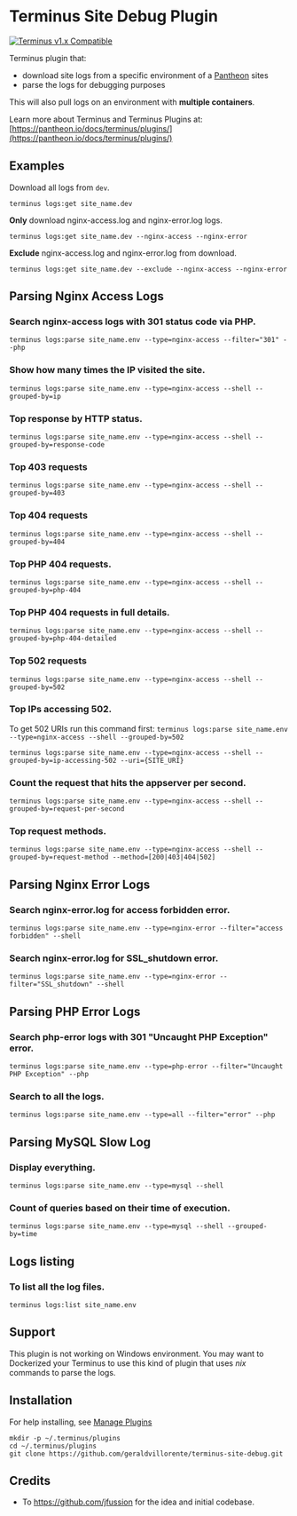 # Terminus Site Debug Plugin

[![Terminus v1.x Compatible](https://img.shields.io/badge/terminus-v1.x-green.svg)](https://github.com/geraldvillorente/terminus-logs/tree/1.x)

Terminus plugin that:
* download site logs from a specific environment of a [Pantheon](https://www.pantheon.io) sites
* parse the logs for debugging purposes

This will also pull logs on an environment with __multiple containers__.

Learn more about Terminus and Terminus Plugins at:
[https://pantheon.io/docs/terminus/plugins/](https://pantheon.io/docs/terminus/plugins/)

## Examples

Download all logs from `dev`.
```
terminus logs:get site_name.dev
```

**Only** download nginx-access.log and nginx-error.log logs.
```
terminus logs:get site_name.dev --nginx-access --nginx-error
```

**Exclude** nginx-access.log and nginx-error.log from download.
```
terminus logs:get site_name.dev --exclude --nginx-access --nginx-error
```

## Parsing Nginx Access Logs

### Search **nginx-access** logs with 301 status code via PHP.
```
terminus logs:parse site_name.env --type=nginx-access --filter="301" --php
```
### Show how many times the IP visited the site.
```
terminus logs:parse site_name.env --type=nginx-access --shell --grouped-by=ip
```
### Top response by HTTP status.
```
terminus logs:parse site_name.env --type=nginx-access --shell --grouped-by=response-code
```
### Top 403 requests
```
terminus logs:parse site_name.env --type=nginx-access --shell --grouped-by=403
```
### Top 404 requests
```
terminus logs:parse site_name.env --type=nginx-access --shell --grouped-by=404
```
### Top PHP 404 requests.
```
terminus logs:parse site_name.env --type=nginx-access --shell --grouped-by=php-404
```
### Top PHP 404 requests in full details.
```
terminus logs:parse site_name.env --type=nginx-access --shell --grouped-by=php-404-detailed
```
### Top 502 requests
```
terminus logs:parse site_name.env --type=nginx-access --shell --grouped-by=502
```
### Top IPs accessing 502. 
To get 502 URIs run this command first: `terminus logs:parse site_name.env --type=nginx-access --shell --grouped-by=502`
```
terminus logs:parse site_name.env --type=nginx-access --shell --grouped-by=ip-accessing-502 --uri={SITE_URI}
```
### Count the request that hits the appserver per second.
```
terminus logs:parse site_name.env --type=nginx-access --shell --grouped-by=request-per-second
```
### Top request methods.
```
terminus logs:parse site_name.env --type=nginx-access --shell --grouped-by=request-method --method=[200|403|404|502]
```

## Parsing Nginx Error Logs

### Search nginx-error.log for access forbidden error.
```
terminus logs:parse site_name.env --type=nginx-error --filter="access forbidden" --shell
```
### Search nginx-error.log for SSL_shutdown error.
```
terminus logs:parse site_name.env --type=nginx-error --filter="SSL_shutdown" --shell
```

## Parsing PHP Error Logs

### Search **php-error** logs with 301 "Uncaught PHP Exception" error.
```
terminus logs:parse site_name.env --type=php-error --filter="Uncaught PHP Exception" --php
```
### Search to all the logs.
```
terminus logs:parse site_name.env --type=all --filter="error" --php
```

## Parsing MySQL Slow Log

### Display everything.
```
terminus logs:parse site_name.env --type=mysql --shell
```
### Count of queries based on their time of execution. 
```
terminus logs:parse site_name.env --type=mysql --shell --grouped-by=time
```

## Logs listing

### To list all the log files.
```
terminus logs:list site_name.env
```

## Support
This plugin is not working on Windows environment. You may want to Dockerized your Terminus to use this kind of plugin that uses *nix* commands to parse the logs.

## Installation
For help installing, see [Manage Plugins](https://pantheon.io/docs/terminus/plugins/)
```
mkdir -p ~/.terminus/plugins
cd ~/.terminus/plugins
git clone https://github.com/geraldvillorente/terminus-site-debug.git
```

## Credits 
* To https://github.com/jfussion for the idea and initial codebase.
